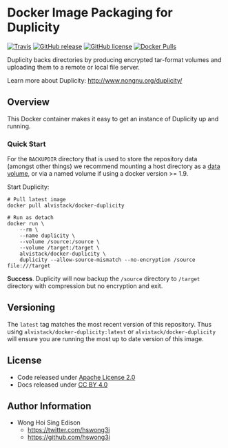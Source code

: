 Docker Image Packaging for Duplicity
====================================

[![Travis](https://img.shields.io/travis/alvistack/docker-duplicity.svg)](https://travis-ci.org/alvistack/docker-duplicity)
[![GitHub release](https://img.shields.io/github/release/alvistack/docker-duplicity.svg)](https://github.com/alvistack/docker-duplicity/releases)
[![GitHub license](https://img.shields.io/github/license/alvistack/docker-duplicity.svg)](https://github.com/alvistack/docker-duplicity/blob/master/LICENSE)
[![Docker Pulls](https://img.shields.io/docker/pulls/alvistack/docker-duplicity.svg)](https://hub.docker.com/r/alvistack/docker-duplicity/)

Duplicity backs directories by producing encrypted tar-format volumes and uploading them to a remote or local file server.

Learn more about Duplicity: <http://www.nongnu.org/duplicity/>

Overview
--------

This Docker container makes it easy to get an instance of Duplicity up and running.

### Quick Start

For the `BACKUPDIR` directory that is used to store the repository data (amongst other things) we recommend mounting a host directory as a [data volume](https://docs.docker.com/engine/tutorials/dockervolumes/#/data-volumes), or via a named volume if using a docker version &gt;= 1.9.

Start Duplicity:

    # Pull latest image
    docker pull alvistack/docker-duplicity

    # Run as detach
    docker run \
        --rm \
        --name duplicity \
        --volume /source:/source \
        --volume /target:/target \
        alvistack/docker-duplicity \
        duplicity --allow-source-mismatch --no-encryption /source file:///target

**Success**. Duplicity will now backup the `/source` directory to `/target` directory with compression but no encryption and exit.

Versioning
----------

The `latest` tag matches the most recent version of this repository. Thus using `alvistack/docker-duplicity:latest` or `alvistack/docker-duplicity` will ensure you are running the most up to date version of this image.

License
-------

-   Code released under [Apache License 2.0](LICENSE)
-   Docs released under [CC BY 4.0](http://creativecommons.org/licenses/by/4.0/)

Author Information
------------------

-   Wong Hoi Sing Edison
    -   <https://twitter.com/hswong3i>
    -   <https://github.com/hswong3i>

